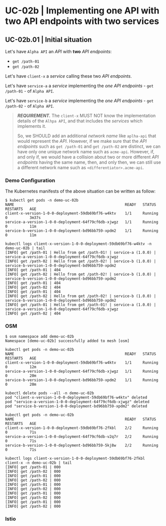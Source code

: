 # UC-02b | Implementing one API with two API endpoints with two services

## UC-02b.01 | Initial situation

Let's have `Alpha API` an _API_ with **two** _API endpoints_:

* `get /path-01`
* `get /path-02`

Let's have `client-x` a _service_ calling these two _API endpoints_.

Let's have `service-a` a _service_ implementing the *one* _API endpoints_ - `get /path-01` - of `Alpha API`.

Let's have `service-b` a _service_ implementing the *one* _API endpoints_ - `get /path-02` - of `Alpha API`.

> __*REQUIREMENT.*__ The `client-x` MUST NOT know the implementation details of the `Alhpa API`, and that includes the _services_ which implements it.
>
>So, we SHOULD add an additional _network name_ like `aplha-api` that would represent the _API_. However, if we make sure that the _API endpoints_ such as `get /path-01` and `get /path-02` are distinct, we can have only one unique network name such as `acme-api`. However, if, and only if, we would have a collision about two or more different _API endpoints_ having the same name, then, and only then, we can still use a different network name such as `<differentiator>.acme-api`.

### Demo Configuration

The Kubernetes manifests of the above situation can be written as follow:

```text
$ kubectl get pods -n demo-uc-02b
NAME                                                  READY   STATUS    RESTARTS   AGE
client-x-version-1-0-0-deployment-59db69bf76-w4ktv    1/1     Running   0          3m37s
service-a-version-1-0-0-deployment-64f79cf6db-xjwgz   1/1     Running   0          11m
service-b-version-1-0-0-deployment-bd96bb759-xpdm2    1/1     Running   0          11m
```

```text
kubectl logs client-x-version-1-0-0-deployment-59db69bf76-w4ktv -n demo-uc-02b | tail
[INFO] get /path-01 | Hello from get /path-01! | service-a (1.0.0) | service-a-version-1-0-0-deployment-64f79cf6db-xjwgz
[INFO] get /path-02 | Hello from get /path-02! | service-b (1.0.0) | service-b-version-1-0-0-deployment-bd96bb759-xpdm2
[INFO] get /path-01 | 404
[INFO] get /path-02 | Hello from get /path-02! | service-b (1.0.0) | service-b-version-1-0-0-deployment-bd96bb759-xpdm2
[INFO] get /path-01 | 404
[INFO] get /path-02 | 404
[INFO] get /path-01 | 404
[INFO] get /path-02 | Hello from get /path-02! | service-b (1.0.0) | service-b-version-1-0-0-deployment-bd96bb759-xpdm2
[INFO] get /path-01 | Hello from get /path-01! | service-a (1.0.0) | service-a-version-1-0-0-deployment-64f79cf6db-xjwgz
[INFO] get /path-02 | 404
```

### OSM

```text
$ osm namespace add demo-uc-02b
Namespace [demo-uc-02b] successfully added to mesh [osm]
```

```text
kubectl get pods -n demo-uc-02b
NAME                                                  READY   STATUS    RESTARTS   AGE
client-x-version-1-0-0-deployment-59db69bf76-w4ktv    1/1     Running   0          12m
service-a-version-1-0-0-deployment-64f79cf6db-xjwgz   1/1     Running   0          20m
service-b-version-1-0-0-deployment-bd96bb759-xpdm2    1/1     Running   0          20m
```

```text
kubectl delete pods --all -n demo-uc-02b                                        
pod "client-x-version-1-0-0-deployment-59db69bf76-w4ktv" deleted
pod "service-a-version-1-0-0-deployment-64f79cf6db-xjwgz" deleted
pod "service-b-version-1-0-0-deployment-bd96bb759-xpdm2" deleted
```

```text
kubectl get pods -n demo-uc-02b                                           
NAME                                                  READY   STATUS    RESTARTS   AGE
client-x-version-1-0-0-deployment-59db69bf76-2fkbl    2/2     Running   0          71s
service-a-version-1-0-0-deployment-64f79cf6db-v2q7r   2/2     Running   0          71s
service-b-version-1-0-0-deployment-bd96bb759-5kj8w    2/2     Running   0          71s
```

```text
kubectl logs client-x-version-1-0-0-deployment-59db69bf76-2fkbl client-x -n demo-uc-02b | tail
[INFO] get /path-01 | 000
[INFO] get /path-02 | 000
[INFO] get /path-01 | 000
[INFO] get /path-02 | 000
[INFO] get /path-01 | 000
[INFO] get /path-02 | 000
[INFO] get /path-01 | 000
[INFO] get /path-02 | 000
[INFO] get /path-01 | 000
[INFO] get /path-02 | 000
```

### Istio
